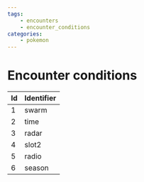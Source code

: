 ```yaml
---
tags:
    - encounters
    - encounter_conditions
categories:
    - pokemon
---
```


# Encounter conditions

| **Id** | **Identifier** |
|--------|----------------|
| 1  | swarm      |
| 2  | time       |
| 3  | radar      |
| 4  | slot2      |
| 5  | radio      |
| 6  | season     |
